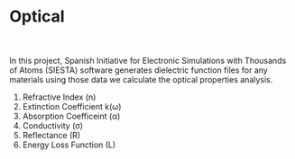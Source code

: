# Optical <br><br>
In this project, Spanish Initiative for Electronic Simulations with Thousands of Atoms (SIESTA) software generates dielectric function files for any materials
using those data we calculate the optical properties analysis. <br>
1. Refractive Index (n) <br>
2. Extinction Coefficient k(ω) <br>
3. Absorption Coefficeint (α) <br>
4. Conductivity (σ) <br>
5. Reflectance (R) <br>
6. Energy Loss Function (L) <br>
